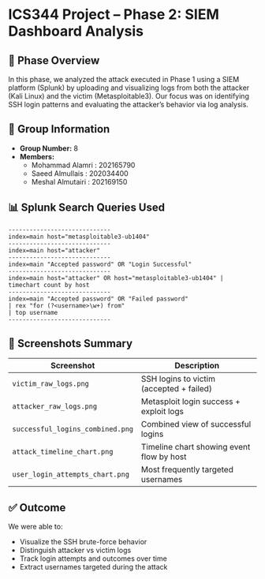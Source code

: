 
# ICS344 Project – Phase 2: SIEM Dashboard Analysis

## 📁 Phase Overview

In this phase, we analyzed the attack executed in Phase 1 using a SIEM platform (Splunk) by uploading and visualizing logs from both the attacker (Kali Linux) and the victim (Metasploitable3). Our focus was on identifying SSH login patterns and evaluating the attacker’s behavior via log analysis.



## 👥 Group Information

- **Group Number:** 8
- **Members:**
  - Mohammad Alamri : 202165790
  - Saeed Almullais : 202034400
  - Meshal Almutairi : 202169150


## 📊 Splunk Search Queries Used

```spl
-----------------------------
index=main host="metasploitable3-ub1404"
-----------------------------
index=main host="attacker"
-----------------------------
index=main "Accepted password" OR "Login Successful"
-----------------------------
index=main host="attacker" OR host="metasploitable3-ub1404" | timechart count by host
-----------------------------
index=main "Accepted password" OR "Failed password"
| rex "for (?<username>\w+) from"
| top username
-----------------------------
```


## 📸 Screenshots Summary

| Screenshot                    | Description                                 |
|-------------------------------|---------------------------------------------|
| `victim_raw_logs.png`         | SSH logins to victim (accepted + failed)    |
| `attacker_raw_logs.png`       | Metasploit login success + exploit logs     |
| `successful_logins_combined.png` | Combined view of successful logins       |
| `attack_timeline_chart.png`   | Timeline chart showing event flow by host   |
| `user_login_attempts_chart.png` | Most frequently targeted usernames        |


## ✅ Outcome

We were able to:
- Visualize the SSH brute-force behavior
- Distinguish attacker vs victim logs
- Track login attempts and outcomes over time
- Extract usernames targeted during the attack